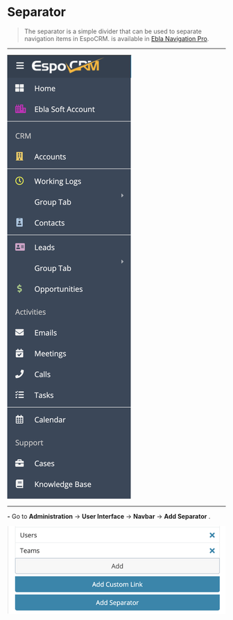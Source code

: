 # Separator

> The separator is a simple divider that can be used to separate navigation items in EspoCRM.
> is available in [Ebla Navigation Pro](https://www.eblasoft.com.tr/espocrm-extension-page/espocrm-navigation-pro).

---

![separator](../../_static/images/extensions/nav-pro/separator.png )

---
**-** Go to **Administration** -> **User Interface** -> **Navbar** -> **Add Separator** .

![separator op](../../_static/images/extensions/nav-pro/separator-op.png )